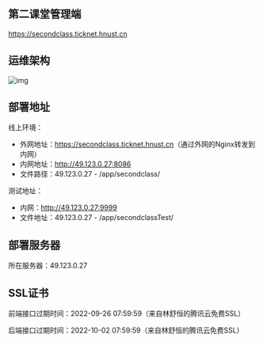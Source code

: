 ## 第二课堂管理端

<https://secondclass.ticknet.hnust.cn>


## 运维架构

![img](https://img-blog.csdnimg.cn/a18835208f604720a01862055e19137f.png)

## 部署地址

线上环境：

* 外网地址：<https://secondclass.ticknet.hnust.cn>（通过外网的Nginx转发到内网）
* 内网地址：<http://49.123.0.27:8086>
* 文件路径：49.123.0.27 - /app/secondclass/

测试地址：
* 内网：<http://49.123.0.27:9999>
* 文件地址：49.123.0.27 - /app/secondclassTest/

## 部署服务器

所在服务器：49.123.0.27

## SSL证书

前端接口过期时间：2022-09-26 07:59:59（来自林舒恒的腾讯云免费SSL）

后端接口过期时间：2022-10-02 07:59:59（来自林舒恒的腾讯云免费SSL）

